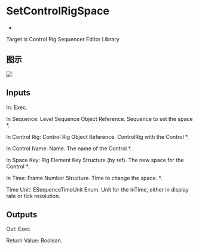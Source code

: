 # SetControlRigSpace

  * 



Target is Control Rig Sequencer Editor Library

## 图示

![]($-20221218-18530985.png)

## Inputs

In: Exec.

In Sequence: Level Sequence Object Reference. Sequence to set the space *.

In Control Rig: Control Rig Object Reference. ControlRig with the Control *.

In Control Name: Name. The name of the Control *.

In Space Key: Rig Element Key Structure (by ref). The new space for the Control *.

In Time: Frame Number Structure. Time to change the space. *.

Time Unit: ESequenceTimeUnit Enum. Unit for the InTime, either in display rate or tick resolution.  

## Outputs

Out: Exec.

Return Value: Boolean.

